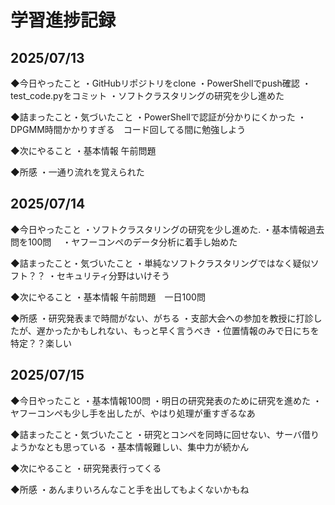 # 学習進捗記録

## 2025/07/13

◆今日やったこと
・GitHubリポジトリをclone
・PowerShellでpush確認
・test_code.pyをコミット
・ソフトクラスタリングの研究を少し進めた

◆詰まったこと・気づいたこと
・PowerShellで認証が分かりにくかった
・DPGMM時間かかりすぎる　コード回してる間に勉強しよう

◆次にやること
・基本情報 午前問題

◆所感
・一通り流れを覚えられた

## 2025/07/14

◆今日やったこと
・ソフトクラスタリングの研究を少し進めた.
・基本情報過去問を100問　
・ヤフーコンペのデータ分析に着手し始めた

◆詰まったこと・気づいたこと
・単純なソフトクラスタリングではなく疑似ソフト？？
・セキュリティ分野はいけそう

◆次にやること
・基本情報 午前問題　一日100問

◆所感
・研究発表まで時間がない、がちる
・支部大会への参加を教授に打診したが、遅かったかもしれない、もっと早く言うべき
・位置情報のみで日にちを特定？？楽しい

## 2025/07/15

◆今日やったこと
・基本情報100問
・明日の研究発表のために研究を進めた
・ヤフーコンペも少し手を出したが、やはり処理が重すぎるなあ

◆詰まったこと・気づいたこと
・研究とコンペを同時に回せない、サーバ借りようかなとも思っている
・基本情報難しい、集中力が続かん

◆次にやること
・研究発表行ってくる

◆所感
・あんまりいろんなこと手を出してもよくないかもね


